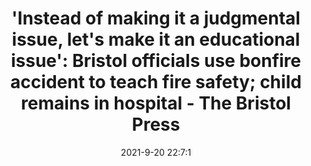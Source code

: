 ---
"title": "'Instead of making it a judgmental issue, let's make it an educational issue': Bristol officials use bonfire accident to teach fire safety; child remains in hospital - The Bristol Press"
"date": "2021-9-20 22:7:1"
"feed_name": "GOOGLENEWSCONSTRUCTION"
"feed_website": "https://news.google.com/search?q=construction%2Bincident&hl=en-US&gl=US&ceid=US:en"
"feed_rss": "https://news.google.com/rss/search?q=construction%2Bincident&hl=en-US&gl=US&ceid=US:en"
"link": "http://www.bristolpress.com/BP-Bristol+News/396108/instead-of-making-it-a-judgmental-issue-lets-make-it-an-educational-issue-bristol-officials-use-bonfire-accident-to-teach-fire-safety-child-remains-in-hospital"
"file": "_posts/2021-1-1-1f02dde2de5e3027253fd4befa503fc7d37f2a71.md"
"accident": "0"
"drilling": "0"
"dead": "0"
"injured": "0"
---